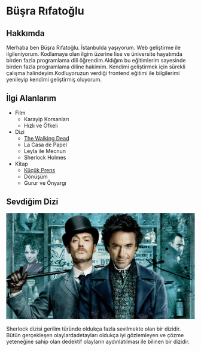 # Büşra Rıfatoğlu
## Hakkımda
Merhaba ben Büşra Rıfatoğlu. İstanbulda yaşıyorum. Web geliştirme ile ilgileniyorum. 
Kodlamaya olan ilgim üzerine lise ve üniversite hayatımda birden fazla programlama dili öğrendim.Aldığım bu eğitimlerim sayesinde birden fazla programlama diline hakimim.
Kendimi geliştirmek için sürekli çalışma halindeyim.Kodluyoruzun verdiği frontend eğitimi ile bilgilerimi yenileyip kendimi geliştirmiş oluyorum.

## İlgi Alanlarım
-  Film   
    * Karayip Korsanları
    * Hızlı ve Öfkeli
- Dizi
    * [The Walking Dead](https://www.imdb.com/title/tt1520211/?ref_=nv_sr_srsg_0)
    * La Casa de Papel
    * Leyla ile Mecnun
    *  Sherlock Holmes
- Kitap
    * [Küçük Prens](https://www.goodreads.com/book/show/157993.The_Little_Prince)
    * Dönüşüm
    * Gurur ve Önyargı

## Sevdiğim Dizi
![Sherlock Holmes](1.jpeg)

 Sherlock dizisi gerilim türünde oldukça fazla sevilmekte olan bir dizidir.  Bütün gerçekleşen olaylardadetayları oldukça iyi gözlemleyen ve çözme yeteneğine sahip olan dedektif olayların aydınlatılması ile bilinen bir dizidir.
